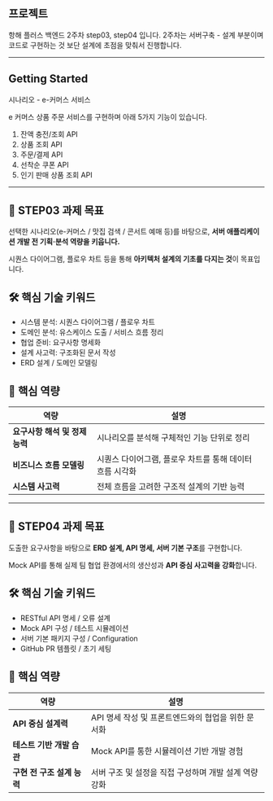 ## 프로젝트

항해 플러스 백엔드 2주차 step03, step04 입니다.
2주차는 서버구축 - 설계 부분이며 코드로 구현하는 것 보단 설계에 초점을 맞춰서 진행합니다.

---

## Getting Started

시나리오 - e-커머스 서비스

e 커머스 상품 주문 서비스를 구현하며 아래 5가지 기능이 있습니다.
1. 잔액 충전/조회 API
2. 상품 조회 API
3. 주문/결제 API
4. 선착순 쿠폰 API
5. 인기 판매 상품 조회 API

---

## 🎯 STEP03 과제 목표

선택한 시나리오(e-커머스 / 맛집 검색 / 콘서트 예매 등)를 바탕으로, **서버 애플리케이션 개발 전 기획·분석 역량을 키웁니다.**

시퀀스 다이어그램, 플로우 차트 등을 통해 **아키텍처 설계의 기초를 다지는 것**이 목표입니다.

## 🛠️ 핵심 기술 키워드

- 시스템 분석: 시퀀스 다이어그램 / 플로우 차트
- 도메인 분석: 유스케이스 도출 / 서비스 흐름 정리
- 협업 준비: 요구사항 명세화
- 설계 사고력: 구조화된 문서 작성
- ERD 설계 / 도메인 모델링

## 🧠 핵심 역량

| 역량 | 설명 |
| ---- | ---- |
| **요구사항 해석 및 정제 능력** | 시나리오를 분석해 구체적인 기능 단위로 정리 |
| **비즈니스 흐름 모델링** | 시퀀스 다이어그램, 플로우 차트를 통해 데이터 흐름 시각화 |
| **시스템 사고력** | 전체 흐름을 고려한 구조적 설계의 기반 능력 |

---

## 🎯 STEP04 과제 목표

도출한 요구사항을 바탕으로 **ERD 설계, API 명세, 서버 기본 구조**를 구현합니다.

Mock API를 통해 실제 팀 협업 환경에서의 생산성과 **API 중심 사고력을 강화**합니다.

## 🛠️ 핵심 기술 키워드

- RESTful API 명세 / 오류 설계
- Mock API 구성 / 테스트 시뮬레이션
- 서버 기본 패키지 구성 / Configuration
- GitHub PR 템플릿 / 초기 세팅

## 🧠 핵심 역량

| 역량 | 설명 |
| ---- | ---- |
| **API 중심 설계력** | API 명세 작성 및 프론트엔드와의 협업을 위한 문서화 |
| **테스트 기반 개발 습관** | Mock API를 통한 시뮬레이션 기반 개발 경험 |
| **구현 전 구조 설계 능력** | 서버 구조 및 설정을 직접 구성하며 개발 설계 역량 강화 |



